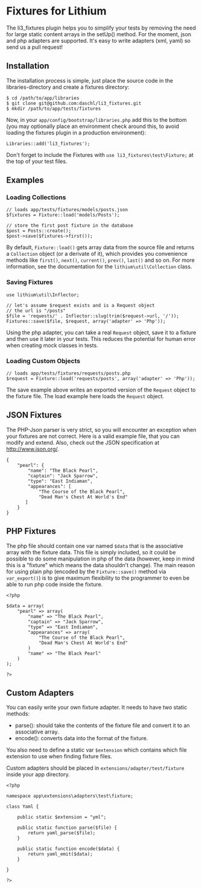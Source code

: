 # Fixtures for Lithium
The li3_fixtures plugin helps you to simplify your tests by removing the need for
large static content arrays in the setUp() method. For the moment, json and
php adapters are supported.  It's easy to write adapters (xml, yaml) so
send us a pull request!

## Installation
The installation process is simple, just place the source code in the
libraries-directory and create a fixtures directory:

    $ cd /path/to/app/libraries
    $ git clone git@github.com:daschl/li3_fixtures.git
    $ mkdir /path/to/app/tests/fixtures

Now, in your `app/config/bootstrap/libraries.php` add this to the bottom
(you may optionally place an environment check around this, to avoid
loading the fixtures plugin in a production environment):

    Libraries::add('li3_fixtures');

Don't forget to include the Fixtures with `use li3_fixtures\test\Fixture;`
at the top of your test files.

## Examples

### Loading Collections

    // loads app/tests/fixtures/models/posts.json
    $fixtures = Fixture::load('models/Posts');
    
    // store the first post fixture in the database
    $post = Posts::create();
    $post->save($fixtures->first());

By default, `Fixture::load()` gets array data from the source file and
returns a `Collection` object (or a derivate of it),
which provides you convenience methods like `first()`, `next()`, `current()`,
`prev()`, `last()` and so on. For more information, see the documentation
for the `lithium\util\Collection` class.

### Saving Fixtures

	use lithium\util\Inflector;

	// let's assume $request exists and is a Request object
	// the url is "/posts"
	$file = 'requests/' . Inflector::slug(trim($request->url, '/'));
	Fixtures::save($file, $request, array('adapter' => 'Php'));

Using the php adapter, you can take a real `Request` object, save it to a fixture
and then use it later in your tests.  This reduces the potential for human
error when creating mock classes in tests.

### Loading Custom Objects

    // loads app/tests/fixtures/requests/posts.php
    $request = Fixture::load('requests/posts', array('adapter' => 'Php'));

The save example above writes an exported version of the `Request` object
to the fixture file.  The load example here loads the `Request` object.

## JSON Fixtures
The PHP-Json parser is very strict, so you will encounter an exception when
your fixtures are not correct. Here is a valid example file, that you can
modify and extend. Also, check out the JSON specification at http://www.json.org/.

    {
        "pearl": {
            "name": "The Black Pearl",
            "captain": "Jack Sparrow",
            "type": "East Indiaman",
            "appearances": [
                "The Course of the Black Pearl",
                "Dead Man's Chest At World's End"
           ]
        }
    }

## PHP Fixtures
The php file should contain one var named `$data` that is the associative
array with the fixture data.  This file is simply included, so it could
be possible to do some manipulation in php of the data (however, keep
in mind this is a "fixture" which means the data shouldn't change).
The main reason for using plain php (encoded by the `Fixture::save()`
method via `var_export()`) is to give maximum flexibility to the 
programmer to even be able to run php code inside the fixture.

    <?php

    $data = array(
        "pearl" => array(
            "name" => "The Black Pearl",
            "captain" => "Jack Sparrow",
            "type" => "East Indiaman",
            "appearances" => array(
                "The Course of the Black Pearl",
                "Dead Man's Chest At World's End"
            )
            "name" => "The Black Pearl"
        )
    );
    
    ?>

## Custom Adapters

You can easily write your own fixture adapter.  It needs to have two static methods:
- parse(): should take the contents of the fixture file and convert it to an
    associative array.
- encode(): converts data into the format of the fixture.

You also need to define a static var `$extension` which contains which file
extension to use when finding fixture files.

Custom adapters should be placed in `extensions/adapter/test/fixture` inside
your app directory.

    <?php
    
    namespace app\extensions\adapters\test\fixture;
    
    class Yaml {
    
    	public static $extension = "yml";
    
    	public static function parse($file) {
    		return yaml_parse($file);
    	}
    
    	public static function encode($data) {
    		return yaml_emit($data);
    	}
    
    }
    
    ?>

